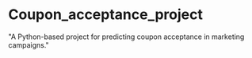 # Coupon_acceptance_project
"A Python-based project for predicting coupon acceptance in marketing campaigns."
